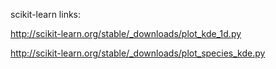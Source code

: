 scikit-learn links:

http://scikit-learn.org/stable/_downloads/plot_kde_1d.py

http://scikit-learn.org/stable/_downloads/plot_species_kde.py
